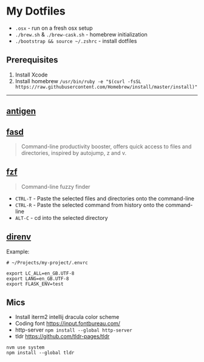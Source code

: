 # My Dotfiles

* `.osx` - run on a fresh osx setup
* `./brew.sh` & `./brew-cask.sh` - homebrew initialization
* `./bootstrap && source ~/.zshrc` - install dotfiles

## Prerequisites

1. Install Xcode
2. Install homebrew `/usr/bin/ruby -e "$(curl -fsSL https://raw.githubusercontent.com/Homebrew/install/master/install)"`

---

## [antigen](https://github.com/zsh-users/antigen)

## [fasd](https://github.com/clvv/fasd)

> Command-line productivity booster, offers quick access to files and directories, inspired by autojump, z and v.

## [fzf](https://github.com/junegunn/fzf)

> Command-line fuzzy finder

* `CTRL-T` - Paste the selected files and directories onto the command-line
* `CTRL-R` - Paste the selected command from history onto the command-line
* `ALT-C` - cd into the selected directory

## [direnv](https://github.com/direnv/direnv)

Example:

```
# ~/Projects/my-project/.envrc

export LC_ALL=en_GB.UTF-8
export LANG=en_GB.UTF-8
export FLASK_ENV=test
```

## Mics

* Install iterm2 intellij dracula color scheme
* Coding font https://input.fontbureau.com/
* http-server `npm install --global http-server`
* tldr https://github.com/tldr-pages/tldr

```
nvm use system
npm install --global tldr
```
